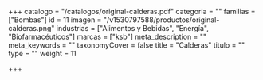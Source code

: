+++
catalogo = "/catalogos/original-calderas.pdf"
categoria = ""
familias = ["Bombas"]
id = 11
imagen = "/v1530797588/productos/original-calderas.png"
industrias = ["Alimentos y Bebidas", "Energía", "Biofarmacéuticos"]
marcas = ["ksb"]
meta_description = ""
meta_keywords = ""
taxonomyCover = false
title = "Calderas"
titulo = ""
type = ""
weight = 11

+++
